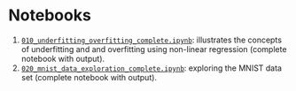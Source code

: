 # Notebooks

1. [`010_underfitting_overfitting_complete.ipynb`](010_underfitting_overfitting_complete.ipynb):
    illustrates the concepts of underfitting and and overfitting using
    non-linear regression (complete notebook with output).
1. [`020_mnist_data_exploration_complete.ipynb`](020_mnist_data_exploration_complete.ipynb):
    exploring the MNIST data set (complete notebook with output).

